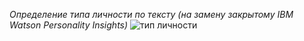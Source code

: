 *Определение типа личности по тексту (на замену закрытому IBM Watson Personality Insights)*
![тип личности](https://habrastorage.org/r/w1560/webt/yq/tb/lw/yqtblwkkysmpfxliidk7kjoxxii.png)
